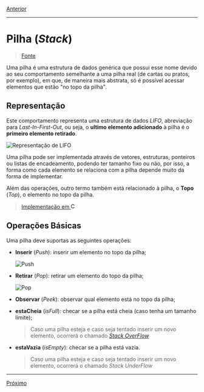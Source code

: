 [Anterior](../U2-linkedList/07-circularLL.md "Lista de Encadeamento circular")

---

# Pilha (_Stack_)

> [Fonte](https://www.tutorialspoint.com/data_structures_algorithms/stack_algorithm.htm "Site tutorialspoint")

Uma pilha é uma estrutura de dados genérica que possui esse nome devido ao seu comportamento semelhante a uma pilha real (de cartas ou pratos, por exemplo), em que, de maneira mais abstrata, só é possível acessar elementos que estão "no topo da pilha".

## Representação

Este comportamento representa uma estrutura de dados _LIFO_, abreviação para _Last-In-First-Out_, ou seja, o **ultimo elemento adicionado** à pilha é o **primeiro elemento retirado**.

![Representação de LIFO](https://www.tutorialspoint.com/data_structures_algorithms/images/stack_representation.jpg "Representação teórica de pilha")

Uma pilha pode ser implementada através de vetores, estruturas, ponteiros ou listas de encadeamento, podendo ter tamanho fixo ou não, por isso, a forma como cada elemento se relaciona com a pilha depende muito da forma de implementar.

Além das operações, outro termo também está relacionado à pilha, o **Topo** (_Top_), o elemento no topo da pilha.

> [Implementação em <img alt="C" src="https://raw.github.com/newtmagalhaes/Aprendendo-Linguagens/master/images/logos/c.svg?sanitize=true" width="15">](../../ImplementationInC/04-stack.c "Implementação em C")

## Operações Básicas

Uma pilha deve suportas as seguintes operações:

- **Inserir** (_Push_): inserir um elemento no topo da pilha;

  ![Push](https://www.tutorialspoint.com/data_structures_algorithms/images/stack_push_operation.jpg "Representação de operação Push")

- **Retirar** (_Pop_): retirar um elemento do topo da pilha;

  ![Pop](https://www.tutorialspoint.com/data_structures_algorithms/images/stack_pop_operation.jpg "Representação de operação Pop")

- **Observar** (_Peek_): observar qual elemento está no topo da pilha;

- **estaCheia** (_isFull_): checar se a pilha está cheia (caso tenha um tamanho limite);

  > Caso uma pilha esteja e caso seja tentado inserir um novo elemento, ocorrerá o chamado [_Stack OverFlow_](https://stackoverflow.com/ "Transbordo da Pilha")

- **estaVazia** (_isEmpty_): checar se a pilha está vazia.

  > Caso uma pilha esteja e caso seja tentado inserir um novo elemento, ocorrerá o chamado _Stack UnderFlow_

---

[Próximo](./09-queue.md "Fila")
